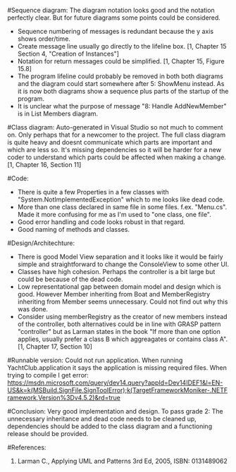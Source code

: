 #Sequence diagram:
The diagram notation looks good and the notation perfectly clear. But for future diagrams some points could be considered. 
* Sequence numbering of messages is redundant because the y axis shows order/time.
* Create message line usually go directly to the lifeline box. [1, Chapter 15 Section 4, "Creation of Instances"]
* Notation for return messages could be simplified. [1, Chapter 15, Figure 15.8]
* The program lifeline could probably be removed in both both diagrams and the diagram could start somewhere after 5: ShowMenu instead. As it is now both diagrams show a sequence plus parts of the startup of the program.
* It is unclear what the purpose of message "8: Handle AddNewMember" is in List Members diagram.

#Class diagram:
Auto-generated in Visual Studio so not much to comment on. Only perhaps that for a newcomer to the project. The full class diagram is quite heavy and doesnt communicate which parts are important and which are less so. 
It's missing dependencies so it will be harder for a new coder to understand which parts could be affected when making a change. [1, Chapter 16, Section 11]

#Code:
* There is quite a few Properties in a few classes with "System.NotImplementedException" which to me looks like dead code.
* More than one class declared in same file in some files. f.ex. "Menu.cs". Made it more confusing for me as I'm used to "one class, one file".
* Good error handling and code looks robust in that regard.
* Good naming of methods and classes.

#Design/Architechture:
* There is good Model View separation and it looks like it would be fairly simple and straightforward to change the ConsoleView to some other UI.
* Classes have high cohesion. Perhaps the controller is a bit large but could be because of the dead code.
* Low representational gap between domain model and design which is good. However Member inheriting from Boat and MemberRegistry inheriting from Member seems unnecessary. Could not find out why this was done.
* Consider using memberRegistry as the creator of new members instead of the controller, both alternatives could be in line with GRASP pattern "controller" but as Larman states in the book "If more than one option applies, usually prefer a class B which aggreagates or contains class A". [1, Chapter 17, Section 10]

#Runnable version:
Could not run application. 
When running YachtClub.application it says the application is missing required files.
When trying to compile I get error:
https://msdn.microsoft.com/query/dev14.query?appId=Dev14IDEF1&l=EN-US&k=k(MSBuild.SignFile.SignToolError);k(TargetFrameworkMoniker-.NETFramework,Version%3Dv4.5.2)&rd=true

#Conclusion:
Very good implementation and design.
To pass grade 2: The unnecessary inheritance and dead code needs to be cleaned up, dependencies should be added to the class diagram and a functioning release should be provided.

#References:
1. Larman C., Applying UML and Patterns 3rd Ed, 2005, ISBN: 0131489062
